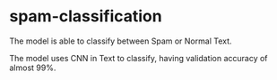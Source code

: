 # spam-classification

The model is able to classify between Spam or Normal Text.

The model uses CNN in Text to classify, having validation accuracy of almost 99%. 
